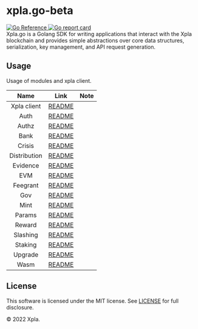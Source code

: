 # xpla.go-beta
<div align="left">
  <a href="https://pkg.go.dev/github.com/Moonyongjung/xpla.go">
    <img src="https://pkg.go.dev/badge/github.com/Moonyongjung/xpla.go.svg" alt="Go Reference">
  </a>
  <a href="https://goreportcard.com/report/github.com/Moonyongjung/xpla.go">
    <img alt="Go report card" src="https://goreportcard.com/badge/github.com/Moonyongjung/xpla.go" />
  </a>
</div>
Xpla.go is a Golang SDK for writing applications that interact with the Xpla blockchain and provides simple abstractions over core data structures, serialization, key management, and API request generation.

## Usage
Usage of modules and xpla client.

|Name|Link|Note|
|:---:|:---:|:---:|
|Xpla client|[README](./client/README.md)||
|Auth|[README](./core/auth/README.md)||
|Authz|[README](./core/authz/README.md)||
|Bank|[README](./core/bank/README.md)||
|Crisis|[README](./core/crisis/README.md)||
|Distribution|[README](./core/distribution/README.md)||
|Evidence|[README](./core/evidence/README.md)||
|EVM|[README](./core/evm/README.md)||
|Feegrant|[README](./core/feegrant/README.md)||
|Gov|[README](./core/gov/README.md)||
|Mint|[README](./core/mint/README.md)||
|Params|[README](./core/params/README.md)||
|Reward|[README](./core/reward/README.md)||
|Slashing|[README](./core/slashing/README.md)||
|Staking|[README](./core/staking/README.md)||
|Upgrade|[README](./core/upgrade/README.md)||
|Wasm|[README](./core/wasm/README.md)||

## License
This software is licensed under the MIT license. See [LICENSE](./LICENSE) for full disclosure.

© 2022 Xpla.